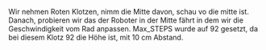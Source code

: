 Wir nehmen Roten Klotzen, nimm die Mitte davon, schau vo die mitte ist.
Danach, probieren wir das der Roboter in der Mitte fährt in dem wir die Geschwindigkeit vom Rad anpassen.
Max_STEPS wurde auf 92 gesetzt, da bei diesem Klotz 92 die Höhe ist, mit 10 cm Abstand.